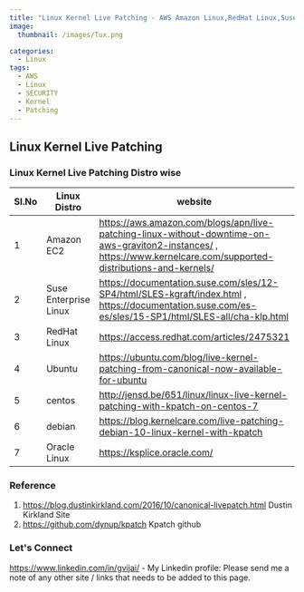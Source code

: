 ```yaml
---
title: "Linux Kernel Live Patching - AWS Amazon Linux,RedHat Linux,Suse Linux,Centos and Ubuntu"
image: 
  thumbnail: /images/Tux.png

categories:
  - Linux
tags:
  - AWS
  - Linux
  - SECURITY
  - Kernel 
  - Patching 
--- 
```

## Linux Kernel Live Patching 


### Linux Kernel Live Patching Distro wise 


| Sl.No |  Linux Distro     |           website |  Technology / Product | 
|-------|--------|---------|---------|
| 1 | Amazon EC2    |   <https://aws.amazon.com/blogs/apn/live-patching-linux-without-downtime-on-aws-graviton2-instances/> , <https://www.kernelcare.com/supported-distributions-and-kernels/> | KernelPatch | 
| 2 | Suse Enterprise Linux | <https://documentation.suse.com/sles/12-SP4/html/SLES-kgraft/index.html> , <https://documentation.suse.com/es-es/sles/15-SP1/html/SLES-all/cha-klp.html> | KLP and Kgraft | 
| 3 | RedHat Linux 	| <https://access.redhat.com/articles/2475321>  | kpatch | 
| 4 | Ubuntu | <https://ubuntu.com/blog/live-kernel-patching-from-canonical-now-available-for-ubuntu> | KernelLivePatch | 
| 5 | centos 	| <http://jensd.be/651/linux/linux-live-kernel-patching-with-kpatch-on-centos-7> | Kpatch , KernelCare |
| 6 | debian  |	<https://blog.kernelcare.com/live-patching-debian-10-linux-kernel-with-kpatch> | Kpatch, KernelCare | 
| 7 | Oracle Linux |	<https://ksplice.oracle.com/> | Ksplice | 



### Reference 

1. <https://blog.dustinkirkland.com/2016/10/canonical-livepatch.html> Dustin Kirkland Site 
2. <https://github.com/dynup/kpatch> Kpatch github 


### Let's Connect 
<https://www.linkedin.com/in/gvijai/> - My Linkedin profile:
Please send me a note of any other site / links that needs to be added to this page. 






